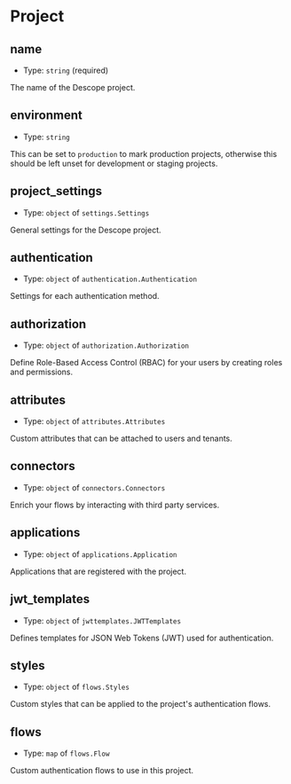 
Project
=======



name
----

- Type: `string` (required)

The name of the Descope project.



environment
-----------

- Type: `string` 

This can be set to `production` to mark production projects, otherwise this should be
left unset for development or staging projects.



project_settings
----------------

- Type: `object` of `settings.Settings` 

General settings for the Descope project.



authentication
--------------

- Type: `object` of `authentication.Authentication` 

Settings for each authentication method.



authorization
-------------

- Type: `object` of `authorization.Authorization` 

Define Role-Based Access Control (RBAC) for your users by creating roles and permissions.



attributes
----------

- Type: `object` of `attributes.Attributes` 

Custom attributes that can be attached to users and tenants.



connectors
----------

- Type: `object` of `connectors.Connectors` 

Enrich your flows by interacting with third party services.



applications
------------

- Type: `object` of `applications.Application` 

Applications that are registered with the project.



jwt_templates
-------------

- Type: `object` of `jwttemplates.JWTTemplates` 

Defines templates for JSON Web Tokens (JWT) used for authentication.



styles
------

- Type: `object` of `flows.Styles` 

Custom styles that can be applied to the project's authentication flows.



flows
-----

- Type: `map` of `flows.Flow` 

Custom authentication flows to use in this project.
